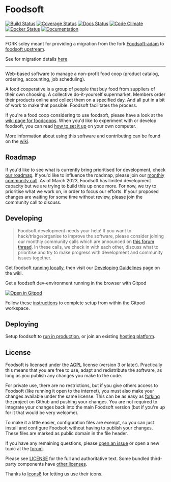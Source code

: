Foodsoft
=========

[![Build Status](https://github.com/foodcoops/foodsoft/workflows/Ruby/badge.svg)](https://github.com/foodcoops/foodsoft/actions)
[![Coverage Status](https://coveralls.io/repos/foodcoops/foodsoft/badge.svg?branch=master)](https://coveralls.io/r/foodcoops/foodsoft?branch=master)
[![Docs Status](https://inch-ci.org/github/foodcoops/foodsoft.svg?branch=master)](http://inch-ci.org/github/foodcoops/foodsoft)
[![Code Climate](https://codeclimate.com/github/foodcoops/foodsoft.svg)](https://codeclimate.com/github/foodcoops/foodsoft)
[![Docker Status](https://img.shields.io/docker/cloud/build/foodcoops/foodsoft.svg)](https://hub.docker.com/r/foodcoops/foodsoft)
[![Documentation](https://img.shields.io/badge/yard-docs-blue.svg)](http://rubydoc.info/github/foodcoops/foodsoft)

-----------------------------------------------------------------------------------------------------------------------------------------------------------------------
FORK soley meant for providing a migration
    from the fork [Foodsoft-adam]([foodcoop-adam](https://github.com/foodcoop-adam/foodsoft))
    to [foodsoft upstream](https://github.com/foodcoops/foodsoft).

See for migration details [here](./fcn/readme.md)

-----------------------------------------------------------------------------------------------------------------------------------------------------------------------

Web-based software to manage a non-profit food coop (product catalog, ordering, accounting, job scheduling).

A food cooperative is a group of people that buy food from suppliers of their own choosing. A collective do-it-yourself supermarket. Members  order their products online and collect them on a specified day. And all put in a bit of work to make that possible. Foodsoft facilitates the process.

If you're a food coop considering to use foodsoft, please have a look at the [wiki page for foodcoops](https://github.com/foodcoops/foodsoft/wiki/For-foodcoops). When you'd like to experiment with or develop foodsoft, you can read [how to set it up](https://github.com/foodcoops/foodsoft/blob/master/doc/SETUP_DEVELOPMENT.md) on your own computer.

More information about using this software and contributing can be found on the [wiki](https://github.com/foodcoops/foodsoft/wiki).

Roadmap
-------

If you'd like to see what is currently bring prioritised for development, check [our roadmap](https://github.com/orgs/foodcoops/projects/1). If you'd like to influence the roadmap, please join our [monthly community call](https://forum.foodcoops.net/t/foodsoft-monthly-community-call/573/6). As of March 2023, Foodsoft has limited development capacity but we are trying to build this up once more. For now, we try to prioritise what we work on, in order to focus our efforts. If your proposed changes are waiting for some time without review, please join the community call to discuss.

Developing
----------

> Foodsoft development needs your help! If you want to hack/triage/organise to improve the software, please consider joining our monthly community calls which are announced on [this forum thread](https://forum.foodcoops.net/t/foodsoft-monthly-community-call/573/6). In these calls, we check in with each other, discuss what to prioritise and try to make progress with development and community issues together.

Get foodsoft [running locally](doc/SETUP_DEVELOPMENT.md),
then visit our [Developing Guidelines](https://github.com/foodcoops/foodsoft/wiki/Developing-Guidelines)
page on the wiki.

Get a foodsoft dev-environment running in the browser with Gitpod

[![Open in Gitpod](https://gitpod.io/button/open-in-gitpod.svg)](https://gitpod.io/#https://github.com/foodcoops/foodsoft)

Follow these [instructions](doc/SETUP_DEVELOPMENT_GITPOD.md) to complete setup from within the Gitpod workspace.

Deploying
---------

Setup foodsoft to [run in production](doc/SETUP_PRODUCTION.md), or join an existing
[hosting platform](https://foodcoops.net/foodsoft-hosting/).

License
-------

Foodsoft is licensed under the [AGPL](https://www.gnu.org/licenses/agpl-3.0.html)
license (version 3 or later). Practically this means that you are free to use,
adapt and redistribute the software, as long as you publish any changes you
make to the code.

For private use, there are no restrictions, but if you give others access to
Foodsoft (like running it open to the internet), you must also make your
changes available under the same license. This can be as easy as
[forking](https://github.com/foodcoops/foodsoft/fork) the project on Github and
pushing your changes. You are not required to integrate your changes back into
the main Foodsoft version (but if you're up for it that would be very welcome).

To make it a little easier, configuration files are exempt, so you can just
install and configure Foodsoft without having to publish your changes. These
files are marked as public domain in the file header.

If you have any remaining questions, please
[open an issue](https://github.com/foodcoops/foodsoft/issues/new) or open a new
topic at the [forum](https://forum.foodcoops.net).

Please see [LICENSE](LICENSE.md) for the full and authoritative text. Some
bundled third-party components have [other licenses](vendor/README.md).

Thanks to [Icons8](http://icons8.com/) for letting us use their icons.
